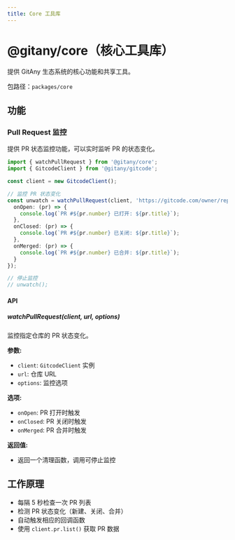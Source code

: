 ```yaml
---
title: Core 工具库
---
```


# @gitany/core（核心工具库）

提供 GitAny 生态系统的核心功能和共享工具。

包路径：`packages/core`

## 功能

### Pull Request 监控

提供 PR 状态监控功能，可以实时监听 PR 的状态变化。

```ts
import { watchPullRequest } from '@gitany/core';
import { GitcodeClient } from '@gitany/gitcode';

const client = new GitcodeClient();

// 监控 PR 状态变化
const unwatch = watchPullRequest(client, 'https://gitcode.com/owner/repo.git', {
  onOpen: (pr) => {
    console.log(`PR #${pr.number} 已打开: ${pr.title}`);
  },
  onClosed: (pr) => {
    console.log(`PR #${pr.number} 已关闭: ${pr.title}`);
  },
  onMerged: (pr) => {
    console.log(`PR #${pr.number} 已合并: ${pr.title}`);
  }
});

// 停止监控
// unwatch();
```

#### API

##### watchPullRequest(client, url, options)

监控指定仓库的 PR 状态变化。

**参数:**
- `client`: `GitcodeClient` 实例
- `url`: 仓库 URL
- `options`: 监控选项

**选项:**
- `onOpen`: PR 打开时触发
- `onClosed`: PR 关闭时触发
- `onMerged`: PR 合并时触发

**返回值:**
- 返回一个清理函数，调用可停止监控

## 工作原理

- 每隔 5 秒检查一次 PR 列表
- 检测 PR 状态变化（新建、关闭、合并）
- 自动触发相应的回调函数
- 使用 `client.pr.list()` 获取 PR 数据